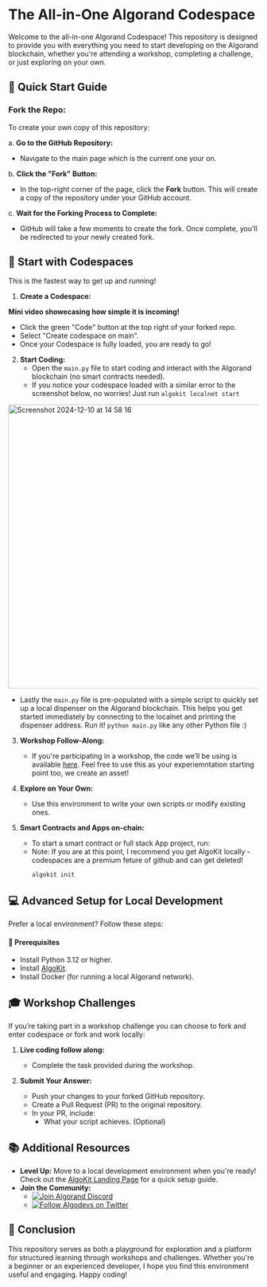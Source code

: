# The All-in-One Algorand Codespace

Welcome to the all-in-one Algorand Codespace! This repository is designed to provide you with everything you need to start developing on the Algorand blockchain, whether you're attending a workshop, completing a challenge, or just exploring on your own.

## 🌟 Quick Start Guide

### **Fork the Repo:**

To create your own copy of this repository:

a. **Go to the GitHub Repository:**
   - Navigate to the main page which is the current one your on.

b. **Click the "Fork" Button:**
   - In the top-right corner of the page, click the **Fork** button. This will create a copy of the repository under your GitHub account.

c. **Wait for the Forking Process to Complete:**
   - GitHub will take a few moments to create the fork. Once complete, you’ll be redirected to your newly created fork.

## 🚀 Start with Codespaces
This is the fastest way to get up and running!

1. **Create a Codespace:**

**Mini video showecasing how simple it is incoming!**

   - Click the green "Code" button at the top right of your forked repo.
   - Select "Create codespace on main".
   - Once your Codespace is fully loaded, you are ready to go!

2. **Start Coding:**
   - Open the `main.py` file to start coding and interact with the Algorand blockchain (no smart contracts needed).
   - If you notice your codespace loaded with a similar error to the screenshot below, no worries! Just run ``` algokit localnet start ```

<img width="570" alt="Screenshot 2024-12-10 at 14 58 16" src="https://github.com/user-attachments/assets/f079d90d-3fa7-45c5-b339-170b7fec772d">

 - Lastly the ```main.py``` file is pre-populated with a simple script to quickly set up a local dispenser on the Algorand blockchain. This helps you get started immediately by connecting to the localnet and printing the dispenser address. Run it! ```python main.py``` like any other Python file :)

3. **Workshop Follow-Along:**
   - If you're participating in a workshop, the code we’ll be using is available [here](https://github.com/Ganainmtech/python_algokit_demo). Feel free to use this as your experiemntation starting point too, we create an asset!

4. **Explore on Your Own:**
   - Use this environment to write your own scripts or modify existing ones.

5. **Smart Contracts and Apps on-chain:**
   - To start a smart contract or full stack App project, run:
   - Note: If you are at this point, I recommend you get AlgoKit locally - codespaces are a premium feture of github and can get deleted!
     ```bash
     algokit init
     ```

## 💻 Advanced Setup for Local Development

Prefer a local environment? Follow these steps:

#### 🧰 Prerequisites

- Install Python 3.12 or higher.
- Install [AlgoKit](https://developer.algorand.org/algokit/?utm_source=af_employee&utm_medium=social&utm_campaign=algokit_sarajane&utm_content=download&utm_term=EME).
- Install Docker (for running a local Algorand network).

## 🎓 Workshop Challenges

If you’re taking part in a workshop challenge you can choose to fork and enter codespace or fork and work locally:

1. **Live coding follow along:** 
   - Complete the task provided during the workshop.

2. **Submit Your Answer:**
   - Push your changes to your forked GitHub repository.
   - Create a Pull Request (PR) to the original repository.
   - In your PR, include:
     - What your script achieves. (Optional)

## 📚 Additional Resources

- **Level Up:** Move to a local development environment when you're ready! Check out the [AlgoKit Landing Page](https://developer.algorand.org/algokit/?utm_source=af_employee&utm_medium=social&utm_campaign=algokit_sarajane&utm_content=download&utm_term=EME) for a quick setup guide.
- **Join the Community:**
  - [![Join Algorand Discord](https://img.shields.io/discord/discord_channel_id?logo=discord)](https://discord.com/invite/algorand)
  - [![Follow Algodevs on Twitter](https://img.shields.io/twitter/follow/algodevs?style=social)](https://x.com/algodevs)

## 🏁 Conclusion

This repository serves as both a playground for exploration and a platform for structured learning through workshops and challenges. Whether you're a beginner or an experienced developer, I hope you find this environment useful and engaging. Happy coding!

